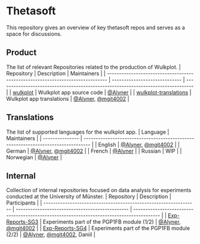 # Thetasoft
This repository gives an overview of key thetasoft repos and serves as a space for discussions.

## Product
The list of relevant Repositories related to the production of Wulkplot.
| Repository                                                                     | Description                   | Maintainers                                                                       |
| ------------------------------------------------------------------------------ | ----------------------------- | --------------------------------------------------------------------------------- |
| [wulkplot](https://github.com/thetasoft/wulkplot)                              | Wulkplot app source code      | [@Alyner](https://github.com/Alyner3)                                             |
| [wulkplot-translations](https://github.com/Phy-Exp-3x10/wulkplot-translations) | Wulkplot app translations     | [@Alyner](https://github.com/Alyner3), [@mgit4002](https://github.com/mgit4002)   |

## Translations
The list of supported languages for the wulkplot app.
| Language        | Maintainers                                                                       |
| --------------- | --------------------------------------------------------------------------------- |
| English         | [@Alyner](https://github.com/Alyner3), [@mgit4002](https://github.com/mgit4002)   |
| German          | [@Alyner](https://github.com/Alyner3), [@mgit4002](https://github.com/mgit4002)   |
| French          | [@Alyner](https://github.com/Alyner3)                                             |
| Russian         | WIP                                                                               |
| Norwegian       | [@Alyner](https://github.com/Alyner3)                                             |


## Internal
Collection of internal repositories focused on data analysis for experiments conducted at the University of Münster.
| Repository                                                       | Description                                     | Participants                                                                              |
| ---------------------------------------------------------------- | ----------------------------------------------- | ----------------------------------------------------------------------------------------- |
| [Exp-Reports-SG3](https://github.com/thetasoft/Exp-Reports-SG3)  | Experiments part of the PGP1FB module (1/2)     | [@Alyner](https://github.com/Alyner3), [@mgit4002](https://github.com/mgit4002)           |
| [Exp-Reports-SG4](https://github.com/thetasoft/Exp-Reports-SG4)  | Experiments part of the PGP1FB module (2/2)     | [@Alyner](https://github.com/Alyner3), [@mgit4002](https://github.com/mgit4002), Daniil   |
